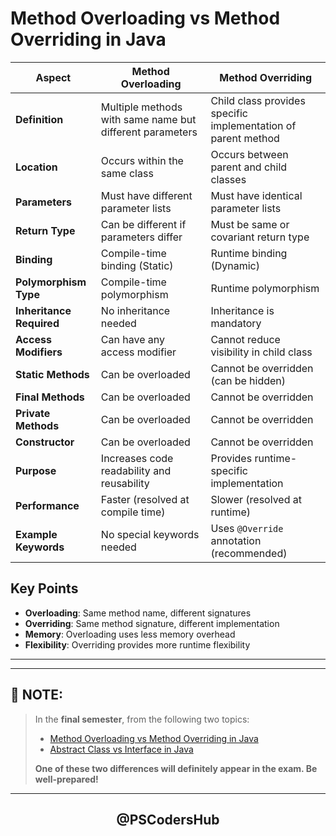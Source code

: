 # Method Overloading vs Method Overriding in Java

| Aspect | Method Overloading | Method Overriding |
|--------|-------------------|-------------------|
| **Definition** | Multiple methods with same name but different parameters | Child class provides specific implementation of parent method |
| **Location** | Occurs within the same class | Occurs between parent and child classes |
| **Parameters** | Must have different parameter lists | Must have identical parameter lists |
| **Return Type** | Can be different if parameters differ | Must be same or covariant return type |
| **Binding** | Compile-time binding (Static) | Runtime binding (Dynamic) |
| **Polymorphism Type** | Compile-time polymorphism | Runtime polymorphism |
| **Inheritance Required** | No inheritance needed | Inheritance is mandatory |
| **Access Modifiers** | Can have any access modifier | Cannot reduce visibility in child class |
| **Static Methods** | Can be overloaded | Cannot be overridden (can be hidden) |
| **Final Methods** | Can be overloaded | Cannot be overridden |
| **Private Methods** | Can be overloaded | Cannot be overridden |
| **Constructor** | Can be overloaded | Cannot be overridden |
| **Purpose** | Increases code readability and reusability | Provides runtime-specific implementation |
| **Performance** | Faster (resolved at compile time) | Slower (resolved at runtime) |
| **Example Keywords** | No special keywords needed | Uses `@Override` annotation (recommended) |

## Key Points

- **Overloading**: Same method name, different signatures
- **Overriding**: Same method signature, different implementation
- **Memory**: Overloading uses less memory overhead
- **Flexibility**: Overriding provides more runtime flexibility

***

---

## 📌 NOTE:

> In the **final semester**, from the following two topics:
>
> * [Method Overloading vs Method Overriding in Java](https://github.com/PSCodersHub/JAVA-Assignments/blob/main/JAVA%20Important%20Questions/IMP-Questions-3%20(5%20Marks).md#method-overloading-vs-method-overriding-in-java)
> * [Abstract Class vs Interface in Java](https://github.com/PSCodersHub/JAVA-Assignments/blob/main/JAVA%20Important%20Questions/IMP-Questions-6%20(5%20Marks).md#abstract-class-vs-interface-in-java)
>
> **One of these two differences will definitely appear in the exam. Be well-prepared!**

---

<div align="center"> <h2 style=font-weight: bold;">@PSCodersHub</h2> </div>
